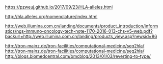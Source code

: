 https://pzweuj.github.io/2017/09/23/HLA-alleles.html

http://hla.alleles.org/nomenclature/index.html

http://web.illumina.com.cn/landing/documents/product_introduction/informatics/ngs-immuno-oncology-tech-note-1170-2016-013-chs-v5-web.pdf?backurl=http://web.illumina.com.cn/landing/products_view.asp?newsid=86

http://tron-mainz.de/tron-facilities/computational-medicine/seq2hla/ http://tron-mainz.de/tron-facilities/computational-medicine/seq2hla/ http://blogs.biomedcentral.com/bmcblog/2013/01/03/reverting-to-type/